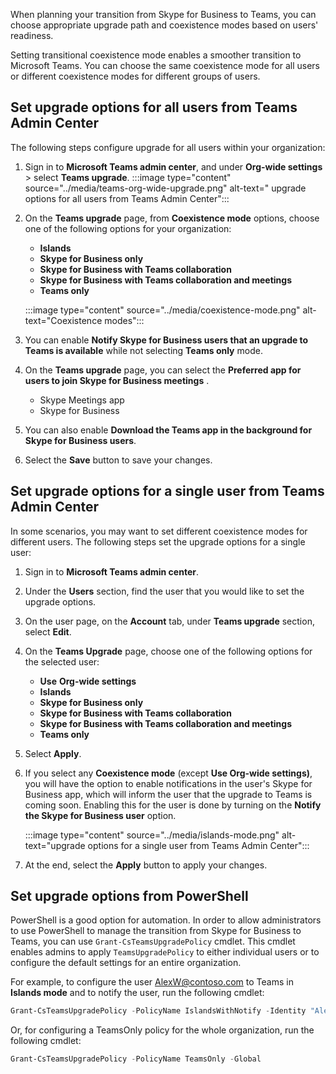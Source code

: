 When planning your transition from Skype for Business to Teams, you can choose appropriate upgrade path and coexistence modes based on users' readiness. 

Setting transitional coexistence mode enables a smoother transition to Microsoft Teams. You can choose the same coexistence mode for all users or different coexistence modes for different groups of users.

## Set upgrade options for all users from Teams Admin Center
The following steps configure upgrade for all users within your organization:

1. Sign in to **Microsoft Teams admin center**, and under **Org-wide settings** > select **Teams upgrade**. 
:::image type="content" source="../media/teams-org-wide-upgrade.png" alt-text=" upgrade options for all users from Teams Admin Center":::


2. On the **Teams upgrade** page, from **Coexistence mode** options, choose one of the following options for your organization: 

	- **Islands**
	- **Skype for Business only**
	- **Skype for Business with Teams collaboration**
	- **Skype for Business with Teams collaboration and meetings**
	- **Teams only**

	:::image type="content" source="../media/coexistence-mode.png" alt-text="Coexistence modes":::

3. You can enable **Notify Skype for Business users that an upgrade to Teams is available** while not selecting **Teams only** mode.

4. On the **Teams upgrade** page, you can select the **Preferred app for users to join Skype for Business meetings** .

	- Skype Meetings app
	- Skype for Business

5. You can also enable **Download the Teams app in the background for Skype for Business users**. 
6. Select the **Save** button to save your changes.

## Set upgrade options for a single user from Teams Admin Center

In some scenarios, you may want to set different coexistence modes for different users. The following steps set the upgrade options for a single user:

1. Sign in to **Microsoft Teams admin center**.
2. Under the **Users** section, find the user that you would like to set the upgrade options.
3. On the user page, on the **Account** tab, under **Teams upgrade** section, select **Edit**.
4. On the **Teams Upgrade** page, choose one of the following options for the selected user: 

	- **Use** **Org-wide settings**
	- **Islands**
	- **Skype for Business only**
	- **Skype for Business with Teams collaboration**
	- **Skype for Business with Teams collaboration and meetings**
	- **Teams only**

5. Select **Apply**.

6. If you select any **Coexistence mode** (except **Use Org-wide settings)**, you will have the option to enable notifications in the user's Skype for Business app, which will inform the user that the upgrade to Teams is coming soon. Enabling this for the user is done by turning on the **Notify the Skype for Business user** option.

	:::image type="content" source="../media/islands-mode.png" alt-text="upgrade options for a single user from Teams Admin Center":::

7. At the end, select the **Apply** button to apply your changes.

## Set upgrade options from PowerShell
PowerShell is a good option for automation. In order to allow administrators to use PowerShell to manage the transition from Skype for Business to Teams, you can use ```Grant-CsTeamsUpgradePolicy``` cmdlet. This cmdlet enables admins to apply ```TeamsUpgradePolicy``` to either individual users or to configure the default settings for an entire organization.

For example, to configure the user AlexW@contoso.com to Teams in **Islands mode** and to notify the user, run the following cmdlet:

```powershell
Grant-CsTeamsUpgradePolicy -PolicyName IslandsWithNotify -Identity "AlexW@contoso.com"
```   

Or, for configuring a TeamsOnly policy for the whole organization, run the following cmdlet:

```powershell
Grant-CsTeamsUpgradePolicy -PolicyName TeamsOnly -Global
```
